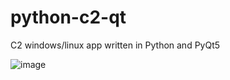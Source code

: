 # python-c2-qt
C2 windows/linux app written in Python and PyQt5


![image](https://user-images.githubusercontent.com/90698724/215857005-d4ad54cf-a06f-45ec-9d94-bd1023b177e1.png)
